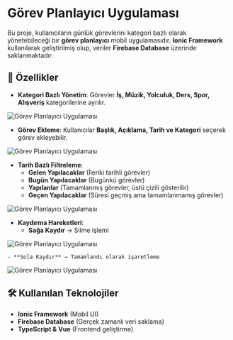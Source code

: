 # Görev Planlayıcı Uygulaması

Bu proje, kullanıcıların günlük görevlerini kategori bazlı olarak yönetebileceği bir **görev planlayıcı** mobil uygulamasıdır. **Ionic Framework** kullanılarak geliştirilmiş olup, veriler **Firebase Database** üzerinde saklanmaktadır.

## 📌 Özellikler
- **Kategori Bazlı Yönetim**: Görevler **İş, Müzik, Yolculuk, Ders, Spor, Alışveriş** kategorilerine ayrılır.

![Görev Planlayıcı Uygulaması](images/mainPage.png)

- **Görev Ekleme**: Kullanıcılar **Başlık, Açıklama, Tarih ve Kategori** seçerek görev ekleyebilir.

![Görev Planlayıcı Uygulaması](images/create.png)

- **Tarih Bazlı Filtreleme**:
    - **Gelen Yapılacaklar** (İleriki tarihli görevler)
    - **Bugün Yapılacaklar** (Bugünkü görevler)
    - **Yapılanlar** (Tamamlanmış görevler, üstü çizili gösterilir)
    - **Geçen Yapılacaklar** (Süresi geçmiş ama tamamlanmamış görevler)

![Görev Planlayıcı Uygulaması](images/is.png)

- **Kaydırma Hareketleri**:
    - **Sağa Kaydır** → Silme işlemi

![Görev Planlayıcı Uygulaması](images/check.png)

    - **Sola Kaydır** → Tamamlandı olarak işaretleme

![Görev Planlayıcı Uygulaması](images/trah.png)

## 🛠 Kullanılan Teknolojiler
- **Ionic Framework** (Mobil UI)
- **Firebase Database** (Gerçek zamanlı veri saklama)
- **TypeScript & Vue** (Frontend geliştirme)



